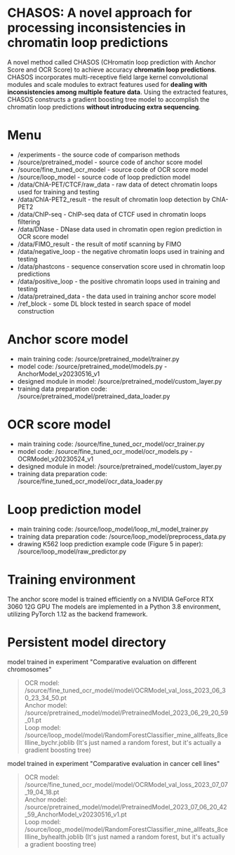 CHASOS: A novel approach for processing inconsistencies in chromatin loop predictions
===
A novel method called CHASOS (CHromatin loop prediction with Anchor Score and OCR Score) to achieve accuracy **chromatin loop predictions**. CHASOS incorporates multi-receptive field large kernel convolutional modules and scale modules to extract features used for **dealing with inconsistencies among multiple feature data**. Using the extracted features, CHASOS constructs a gradient boosting tree model to accomplish the chromatin loop predictions **without introducing extra sequencing**.

# Menu
* /experiments - the source code of comparison methods
* /source/pretrained_model - source code of anchor score model
* /source/fine_tuned_ocr_model - source code of OCR score model
* /source/loop_model - source code of loop prediction model
* /data/ChIA-PET/CTCF/raw_data - raw data of detect chromatin loops used for training and testing
* /data/ChIA-PET2_result - the result of chromatin loop detection by ChIA-PET2
* /data/ChIP-seq - ChIP-seq data of CTCF used in chromatin loops filtering
* /data/DNase - DNase data used in chromatin open region prediction in OCR score model
* /data/FIMO_result - the result of motif scanning by FIMO
* /data/negative_loop - the negative chromatin loops used in training and testing
* /data/phastcons - sequence conservation score used in chromatin loop predictions
* /data/positive_loop - the positive chromatin loops used in training and testing
* /data/pretrained_data - the data used in training anchor score model
* /ref_block - some DL block tested in search space of model construction

# Anchor score model
* main training code: /source/pretrained_model/trainer.py
* model code: /source/pretrained_model/models.py - AnchorModel_v20230516_v1
* designed module in model: /source/pretrained_model/custom_layer.py
* training data preparation code: /source/pretrained_model/pretrained_data_loader.py

# OCR score model
* main training code: /source/fine_tuned_ocr_model/ocr_trainer.py
* model code: /source/fine_tuned_ocr_model/ocr_models.py - OCRModel_v20230524_v1
* designed module in model: /source/pretrained_model/custom_layer.py
* training data preparation code: /source/fine_tuned_ocr_model/ocr_data_loader.py

# Loop prediction model
* main training code: /source/loop_model/loop_ml_model_trainer.py
* training data preparation code: /source/loop_model/preprocess_data.py
* drawing K562 loop prediction example code (Figure 5 in paper): /source/loop_model/raw_predictor.py

# Training environment
The anchor score model is trained efficiently on a NVIDIA GeForce RTX 3060 12G GPU
The models are implemented in a Python 3.8 environment, utilizing PyTorch 1.12 as the backend framework.

# Persistent model directory
model trained in experiment "Comparative evaluation on different chromosomes"
> OCR model: /source/fine_tuned_ocr_model/model/OCRModel_val_loss_2023_06_30_23_34_50.pt  
Anchor model: /source/pretrained_model/model/PretrainedModel_2023_06_29_20_59_01.pt  
Loop model: /source/loop_model/model/RandomForestClassifier_mine_allfeats_8cellline_bychr.joblib (It's just named a random forest, but it's actually a gradient boosting tree)

model trained in experiment "Comparative evaluation in cancer cell lines"
> OCR model: /source/fine_tuned_ocr_model/model/OCRModel_val_loss_2023_07_07_19_04_18.pt  
Anchor model: /source/pretrained_model/model/PretrainedModel_2023_07_06_20_42_59_AnchorModel_v20230516_v1.pt  
Loop model: /source/loop_model/model/RandomForestClassifier_mine_allfeats_8cellline_byhealth.joblib (It's just named a random forest, but it's actually a gradient boosting tree)


